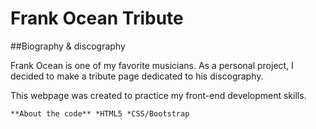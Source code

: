 Frank Ocean Tribute
=====
##Biography & discography

Frank Ocean is one of my favorite musicians. As a personal project, I decided to make a tribute page dedicated to his discography.

This webpage was created to practice my front-end development skills.

`**About the code**
*HTML5
*CSS/Bootstrap`
